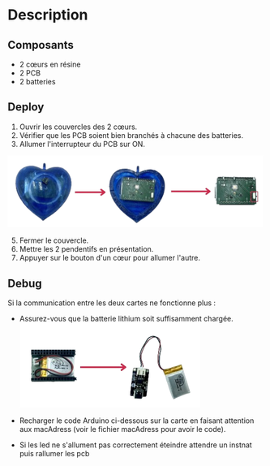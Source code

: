 # Description

## Composants
- 2 cœurs en résine
- 2 PCB
- 2 batteries

## Deploy
1. Ouvrir les couvercles des 2 cœurs.
2. Vérifier que les PCB soient bien branchés à chacune des batteries.
3. Allumer l'interrupteur du PCB sur ON.
   
![turn on the pcb](https://github.com/MarineReynaud25/HeartBit/blob/main/turnonpcb.png)

5. Fermer le couvercle.
6. Mettre les 2 pendentifs en présentation.
7. Appuyer sur le bouton d'un cœur pour allumer l'autre.

## Debug
Si la communication entre les deux cartes ne fonctionne plus :
- Assurez-vous que la batterie lithium soit suffisamment chargée.
![charge the bttery](https://github.com/MarineReynaud25/HeartBit/blob/main/charge.png)

- Recharger le code Arduino ci-dessous sur la carte en faisant attention aux macAdress (voir le fichier macAdress pour avoir le code).
- Si les led ne s'allument pas correctement éteindre attendre un instnat puis rallumer les pcb
